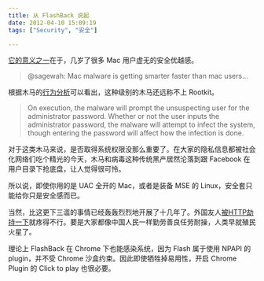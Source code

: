```yaml
---
title: 从 FlashBack 说起
date: 2012-04-10 15:09:19
tags: ["Security", "安全"]

---
```


[它的意义之一](http://www.reddit.com/r/netsec/comments/l9jcl/one_of_our_analysts_has_discovered_something/)在于，几岁了很多 Mac 用户虚无的安全优越感。

> @sagewah: Mac malware is getting smarter faster than mac users...

根据木马的[行为分析](http://www.f-secure.com/v-descs/trojan-downloader_osx_flashback_i.shtml)可以看出，这种级别的木马还远称不上 Rootkit。

> On execution, the malware will prompt the unsuspecting user for the administrator password. Whether or not the user inputs the administrator password, the malware will attempt to infect the system, though entering the password will affect how the infection is done.

对于这类木马来说，是否取得系统权限没那么重要了。在大家的隐私信息都被社会化网络们吃个精光的今天，木马和病毒这种传统黑产居然沦落到跟 Facebook 在用户目录下抢底盘，让人觉得很可怜。

所以说，即使你用的是 UAC 全开的 Mac，或者是装备 MSE 的 Linux，安全套只能给你只是安全感而已。

当然，比这更下三滥的事情已经轰轰烈烈地开展了十几年了。外国友人[被HTTP劫持一下](http://justinsomnia.org/2012/04/hotel-wifi-javascript-injection/)就疼得不行。要是大家都像中国人民一样勤劳善良任劳耐操，人类早就殖民火星了。

理论上 FlashBack 在 Chrome 下也能感染系统，因为 Flash 属于使用 NPAPI 的 plugin，并不受 Chrome 沙盒约束。因此即使牺牲掉易用性，开启 Chrome Plugin 的 Click to play 也很必要。
